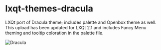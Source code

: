 # lxqt-themes-dracula

LXQt port of Dracula theme; includes palette and Openbox theme as well. This upload has been updated for LXQt 2.1
and includes Fancy Menu theming and tooltip coloration in the palette file.

![Dracula](https://github.com/user-attachments/assets/be81bff2-40b7-4d65-a4ea-5f1d9073408f)
